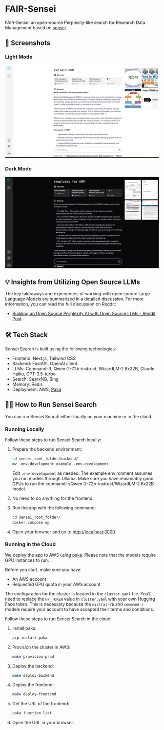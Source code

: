 # FAIR-Sensei

FAIR-Sensei an open-source Perplexity-like search for Research Data Management based on [sensei](https://github.com/jjleng/sensei).

## 📸 Screenshots


### Light Mode
<div align="center">
  <img src="./docs/explain_RDM.png" alt="Explain RDM" max-width="600">
</div>

### Dark Mode
<div align="center">
  <img src="./docs/DMP_templates.png" alt="templates for DMP" max-width="600">
</div>


## 💡 Insights from Utilizing Open Source LLMs

The key takeaways and experiences of working with open source Large Language Models are summarized in a detailed discussion. For more information, you can read the full discussion on Reddit:

- [Building an Open Source Perplexity AI with Open Source LLMs - Reddit Post](https://www.reddit.com/r/LocalLLaMA/comments/1dj7mkq/building_an_open_source_perplexity_ai_with_open/)

## 🛠️ Tech Stack
Sensei Search is built using the following technologies:

- Frontend: Next.js, Tailwind CSS
- Backend: FastAPI, OpenAI client
- LLMs: Command-R, Qwen-2-72b-instruct, WizardLM-2 8x22B, Claude Haiku, GPT-3.5-turbo
- Search: SearxNG, Bing
- Memory: Redis
- Deployment: AWS, [Paka](https://github.com/jjleng/paka)

## 🏃‍♂️ How to Run Sensei Search

You can run Sensei Search either locally on your machine or in the cloud.

### Running Locally

Follow these steps to run Sensei Search locally:

1. Prepare the backend environment:
    ```bash
    cd sensei_root_folder/backend/
    mv .env.development.example .env.development
    ```
    Edit `.env.development` as needed. The example environment assumes you run models through Ollama. Make sure you have reasonably good GPUs to run the command-r/Qwen-2-72b-instruct/WizardLM-2 8x22B model.

2. No need to do anything for the frontend.

3. Run the app with the following command:
    ```bash
    cd sensei_root_folder/
    docker compose up
    ```

4. Open your browser and go to [http://localhost:3000](http://localhost:3000)

### Running in the Cloud

We deploy the app to AWS using [paka](https://github.com/jjleng/paka). Please note that the models require GPU instances to run.

Before you start, make sure you have:

- An AWS account
- Requested GPU quota in your AWS account

The configuration for the cluster is located in the `cluster.yaml` file. You'll need to replace the `HF_TOKEN` value in `cluster.yaml` with your own Hugging Face token. This is necessary because the `mistral-7b` and `command-r` models require your account to have accepted their terms and conditions.

Follow these steps to run Sensei Search in the cloud:

1. Install paka:
    ```bash
    pip install paka
    ```

2. Provision the cluster in AWS:
    ```bash
    make provision-prod
    ```

3. Deploy the backend:
    ```bash
    make deploy-backend
    ```

4. Deploy the frontend:
    ```bash
    make deploy-frontend
    ```

5. Get the URL of the frontend:
    ```bash
    paka function list
    ```

6. Open the URL in your browser.
